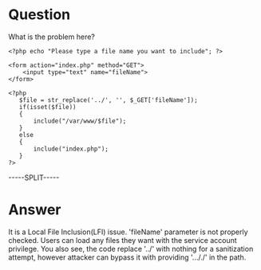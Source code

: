 # Question
 
What is the problem here?
 
```
<?php echo "Please type a file name you want to include"; ?>

<form action="index.php" method="GET">
    <input type="text" name="fileName">
</form>

<?php
   $file = str_replace('../', '', $_GET['fileName']);
   if(isset($file))
   {
       include("/var/www/$file");
   }
   else
   {
       include("index.php");
   }
?>
```
 
-----SPLIT-----
 
# Answer

It is a  Local File Inclusion(LFI) issue. 'fileName' parameter is not properly checked. Users can load any files they want with the service account privilege. You also see, the code replace '../' with nothing for a sanitization attempt, however attacker can bypass it with providing '..././' in the path.